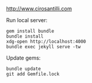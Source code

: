<http://www.cirosantilli.com>

Run local server:

    gem install bundle
    bundle install
    xdg-open http://localhost:4000
    bundle exec jekyll serve -tw

Update gems:

    bundle update
    git add Gemfile.lock
